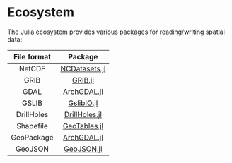 # Ecosystem

The Julia ecosystem provides various packages for reading/writing spatial data:

| File format | Package |
|:-----------:|:-------:|
| NetCDF      | [NCDatasets.jl](https://github.com/Alexander-Barth/NCDatasets.jl) |
| GRIB        | [GRIB.jl](https://github.com/weech/GRIB.jl) |
| GDAL        | [ArchGDAL.jl](https://github.com/yeesian/ArchGDAL.jl) |
| GSLIB       | [GslibIO.jl](https://github.com/JuliaEarth/GslibIO.jl) |
| DrillHoles  | [DrillHoles.jl](https://github.com/JuliaEarth/DrillHoles.jl) |
| Shapefile   | [GeoTables.jl](https://github.com/JuliaEarth/GeoTables.jl) |
| GeoPackage  | [ArchGDAL.jl](https://github.com/yeesian/ArchGDAL.jl) |
| GeoJSON     | [GeoJSON.jl](https://github.com/JuliaGeo/GeoJSON.jl) |
